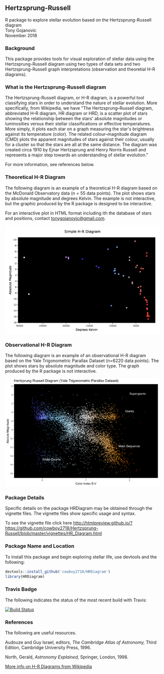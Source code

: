 ## Hertzsprung-Russell
R package to explore stellar evolution based on the Hertzsprung-Russell diagram  
Tony Gojanovic  
November 2018  

### Background

This package provides tools for visual exploration of stellar data using the Hertzsprung-Russell diagram using two types of data sets and two Hertzsprung-Russell graph interpretations (observation and theoretial H-R diagrams).

### What is the Hertzsprung-Russell diagram

The Hertzsprung-Russell diagram, or H-R diagram, is a powerful tool classifying stars in order to understand the nature of stellar evolution.  More specifically, from Wikipedia, we have "The Hertzsprung–Russell diagram, abbreviated H–R diagram, HR diagram or HRD, is a scatter plot of stars showing the relationship between the stars' absolute magnitudes or luminosities versus their stellar classifications or effective temperatures. More simply, it plots each star on a graph measuring the star's brightness against its temperature (color). The related colour–magnitude diagram (CMD) plots the apparent magnitudes of stars against their colour, usually for a cluster so that the stars are all at the same distance. The diagram was created circa 1910 by Ejnar Hertzsprung and Henry Norris Russell and represents a major step towards an understanding of stellar evolution."

For more information, see references below.

### Theoretical H-R Diagram

The following diagram is an example of a theoretical H-R diagram based on the McDonald Observatory data (n = 55 data points).  The plot shows stars by absolute magnitude and degrees Kelvin.  The example is not interactive, but the graphic produced by the R package is designed to be interactive.

For an interactive plot in HTML format including ith the database of stars and positions, contact tonygojanovic@gmail.com.

![Theoretical H-R Diagram](Theoretical.png)

### Observational H-R Diagram

The following diagram is an example of an observational H-R diagram based on the Yale Trigonometric Parallax Dataset (n=6220 data points). The plot shows stars by absolute magnitude and color type.  The graph produced by the R package is not interactive.

![Observation H-R Diagram](Observational.png)

### Package Details

Specific details on the package HRDiagram may be obtained through the vignette files.  The vignette files show specific usage and syntax.

To see the vignette file click here http://htmlpreview.github.io/?https://github.com/cowboy2718/Hertzsprung-Russell/blob/master/vignettes/HR_Diagram.html

### Package Name and Location

To install this package and begin exploring stellar life, use devtools and the following:

```r
devtools::install_github('cowboy2718/HRDiagram')
library(HRDiagram)
```

### Travis Badge

The following indicates the status of the most recent build with Travis:

[![Build Status](https://travis-ci.org/cowboy2718/Hertzsprung-Russell.svg?branch=master)](https://travis-ci.org/cowboy2718/Hertzsprung-Russell)

### References

The following are useful resources.

Audouze and Guy Israel, editors, *The Cambridge Atlas of Astronomy,* Third Edition, Cambridge University Press, 1996.

North, Gerald, *Astronomy Explained,* Springer, London, 1998.

[More info on H-R Diagrams from Wikipedia](https://en.wikipedia.org/wiki/Hertzsprung%E2%80%93Russell_diagram)


